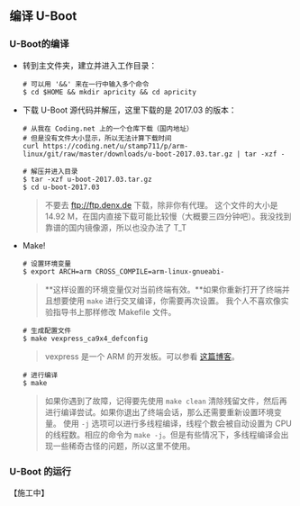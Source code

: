 ## 编译 U-Boot

### U-Boot的编译

* 转到主文件夹，建立并进入工作目录：
    ```console
    # 可以用 '&&' 来在一行中输入多个命令
    $ cd $HOME && mkdir apricity && cd apricity
    ```


* 下载 U-Boot 源代码并解压，这里下载的是 2017.03 的版本：
    ```console
    # 从我在 Coding.net 上的一个仓库下载（国内地址）
    # 但是没有文件大小显示，所以无法计算下载时间
    curl https://coding.net/u/stamp711/p/arm-linux/git/raw/master/downloads/u-boot-2017.03.tar.gz | tar -xzf -
    ```
    ```console
    # 解压并进入目录
    $ tar -xzf u-boot-2017.03.tar.gz
    $ cd u-boot-2017.03
    ```
    > 不要去 <ftp://ftp.denx.de> 下载，除非你有代理。
    > 这个文件的大小是 14.92 M，在国内直接下载可能比较慢（大概要三四分钟吧）。我没找到靠谱的国内镜像源，所以也没办法了 T_T


* Make!
    ```console
    # 设置环境变量
    $ export ARCH=arm CROSS_COMPILE=arm-linux-gnueabi-
    ```
    > **这样设置的环境变量仅对当前终端有效。**如果你重新打开了终端并且想要使用 `make` 进行交叉编译，你需要再次设置。
    > 我个人不喜欢像实验指导书上那样修改 Makefile 文件。

    ```console
    # 生成配置文件
    $ make vexpress_ca9x4_defconfig
    ```
    > vexpress 是一个 ARM 的开发板。可以参看 [这篇博客](https://learningfromyoublog.wordpress.com/2016/04/05/131/)。

    ```console
    # 进行编译
    $ make
    ```
    > 如果你遇到了故障，记得要先使用 `make clean` 清除残留文件，然后再进行编译尝试。如果你退出了终端会话，那么还需要重新设置环境变量。
    > 使用 `-j` 选项可以进行多线程编译，线程个数会被自动设置为 CPU 的线程数。相应的命令为 `make -j`。但是有些情况下，多线程编译会出现一些稀奇古怪的问题，所以这里不使用。


### U-Boot 的运行

【施工中】
